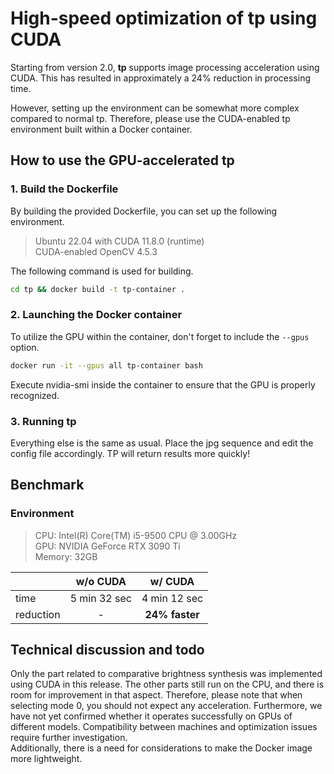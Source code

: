 # High-speed optimization of tp using CUDA

Starting from version 2.0, **tp** supports image processing acceleration using CUDA. This has resulted in approximately a 24% reduction in processing time.

However, setting up the environment can be somewhat more complex compared to normal tp. Therefore, please use the CUDA-enabled tp environment built within a Docker container.

## How to use the GPU-accelerated tp
### 1. Build the Dockerfile
By building the provided Dockerfile, you can set up the following environment.

> Ubuntu 22.04 with CUDA 11.8.0 (runtime)  
> CUDA-enabled OpenCV 4.5.3

The following command is used for building.
```bash
cd tp && docker build -t tp-container .
```

### 2. Launching the Docker container
To utilize the GPU within the container, don't forget to include the `--gpus` option.
```bash
docker run -it --gpus all tp-container bash
```
Execute nvidia-smi inside the container to ensure that the GPU is properly recognized.

### 3. Running tp
Everything else is the same as usual. Place the jpg sequence and edit the config file accordingly. TP will return results more quickly!

## Benchmark
### Environment
> CPU: Intel(R) Core(TM) i5-9500 CPU @ 3.00GHz  
> GPU: NVIDIA GeForce RTX 3090 Ti  
> Memory: 32GB  

|           |   w/o CUDA   |     w/ CUDA    |
| --------- | :----------: | :------------: |
| time      | 5 min 32 sec |  4 min 12 sec  |
| reduction |      -       | **24% faster** |

## Technical discussion and todo
Only the part related to comparative brightness synthesis was implemented using CUDA in this release. The other parts still run on the CPU, and there is room for improvement in that aspect. Therefore, please note that when selecting mode 0, you should not expect any acceleration. Furthermore, we have not yet confirmed whether it operates successfully on GPUs of different models. Compatibility between machines and optimization issues require further investigation.  
Additionally, there is a need for considerations to make the Docker image more lightweight.

